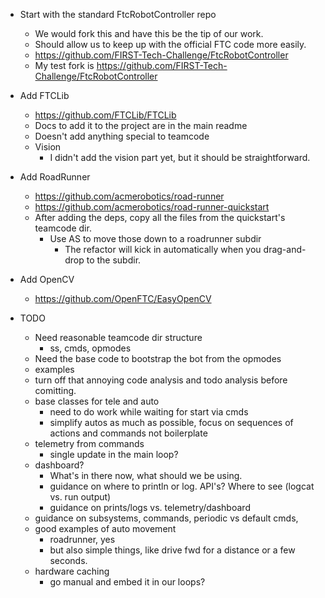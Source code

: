 

- Start with the standard FtcRobotController repo
  - We would fork this and have this be the tip of our work.
  - Should allow us to keep up with the official FTC code more easily.
  - https://github.com/FIRST-Tech-Challenge/FtcRobotController
  - My test fork is https://github.com/FIRST-Tech-Challenge/FtcRobotController
- Add FTCLib
  - https://github.com/FTCLib/FTCLib
  - Docs to add it to the project are in the main readme
  - Doesn't add anything special to teamcode
  - Vision
    - I didn't add the vision part yet, but it should be straightforward.
- Add RoadRunner
  - https://github.com/acmerobotics/road-runner
  - https://github.com/acmerobotics/road-runner-quickstart
  - After adding the deps, copy all the files from the quickstart's teamcode dir.
    - Use AS to move those down to a roadrunner subdir
      - The refactor will kick in automatically when you drag-and-drop to the subdir.
- Add OpenCV
  - https://github.com/OpenFTC/EasyOpenCV
    





- TODO
  - Need reasonable teamcode dir structure
    - ss, cmds, opmodes
  - Need the base code to bootstrap the bot from the opmodes
  - examples
  - turn off that annoying code analysis and todo analysis before comitting.
  - base classes for tele and auto
    - need to do work while waiting for start via cmds
    - simplify autos as much as possible, focus on sequences of actions and commands not boilerplate
  - telemetry from commands
    - single update in the main loop?
  - dashboard?
    - What's in there now, what should we be using.
    - guidance on where to println or log. API's? Where to see (logcat vs. run output)
    - guidance on prints/logs vs. telemetry/dashboard
  - guidance on subsystems, commands, periodic vs default cmds, 
  - good examples of auto movement
    - roadrunner, yes
    - but also simple things, like drive fwd for a distance or a few seconds.
  - hardware caching
    - go manual and embed it in our loops?
  